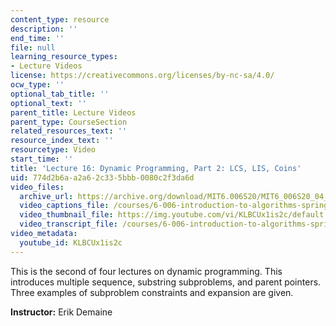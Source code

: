 ```yaml
---
content_type: resource
description: ''
end_time: ''
file: null
learning_resource_types:
- Lecture Videos
license: https://creativecommons.org/licenses/by-nc-sa/4.0/
ocw_type: ''
optional_tab_title: ''
optional_text: ''
parent_title: Lecture Videos
parent_type: CourseSection
related_resources_text: ''
resource_index_text: ''
resourcetype: Video
start_time: ''
title: 'Lecture 16: Dynamic Programming, Part 2: LCS, LIS, Coins'
uid: 774d2b6a-a2a6-2c33-5bbb-0080c2f3da6d
video_files:
  archive_url: https://archive.org/download/MIT6.006S20/MIT6_006S20_04_16_Lecture_16_300k.mp4
  video_captions_file: /courses/6-006-introduction-to-algorithms-spring-2020/14b78f44e1a3588f9f7b1a5836e0fb9c_KLBCUx1is2c.vtt
  video_thumbnail_file: https://img.youtube.com/vi/KLBCUx1is2c/default.jpg
  video_transcript_file: /courses/6-006-introduction-to-algorithms-spring-2020/1272de68b70b356339730b7290e8e1c4_KLBCUx1is2c.pdf
video_metadata:
  youtube_id: KLBCUx1is2c
---
```


This is the second of four lectures on dynamic programming. This introduces multiple sequence, substring subproblems, and parent pointers. Three examples of subproblem constraints and expansion are given.

**Instructor:** Erik Demaine

